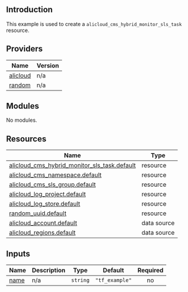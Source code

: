 <!-- BEGIN_TF_DOCS -->
## Introduction

This example is used to create a `alicloud_cms_hybrid_monitor_sls_task` resource.

## Providers

| Name | Version |
|------|---------|
| <a name="provider_alicloud"></a> [alicloud](#provider\_alicloud) | n/a |
| <a name="provider_random"></a> [random](#provider\_random) | n/a |

## Modules

No modules.

## Resources

| Name | Type |
|------|------|
| [alicloud_cms_hybrid_monitor_sls_task.default](https://registry.terraform.io/providers/aliyun/alicloud/latest/docs/resources/cms_hybrid_monitor_sls_task) | resource |
| [alicloud_cms_namespace.default](https://registry.terraform.io/providers/aliyun/alicloud/latest/docs/resources/cms_namespace) | resource |
| [alicloud_cms_sls_group.default](https://registry.terraform.io/providers/aliyun/alicloud/latest/docs/resources/cms_sls_group) | resource |
| [alicloud_log_project.default](https://registry.terraform.io/providers/aliyun/alicloud/latest/docs/resources/log_project) | resource |
| [alicloud_log_store.default](https://registry.terraform.io/providers/aliyun/alicloud/latest/docs/resources/log_store) | resource |
| [random_uuid.default](https://registry.terraform.io/providers/hashicorp/random/latest/docs/resources/uuid) | resource |
| [alicloud_account.default](https://registry.terraform.io/providers/aliyun/alicloud/latest/docs/data-sources/account) | data source |
| [alicloud_regions.default](https://registry.terraform.io/providers/aliyun/alicloud/latest/docs/data-sources/regions) | data source |

## Inputs

| Name | Description | Type | Default | Required |
|------|-------------|------|---------|:--------:|
| <a name="input_name"></a> [name](#input\_name) | n/a | `string` | `"tf_example"` | no |
<!-- END_TF_DOCS -->    